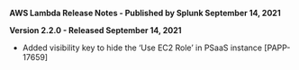 **AWS Lambda Release Notes - Published by Splunk September 14, 2021**


**Version 2.2.0 - Released September 14, 2021**

* Added visibility key to hide the ‘Use EC2 Role’ in PSaaS instance [PAPP-17659]
